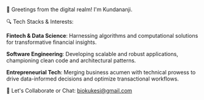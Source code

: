 👋 Greetings from the digital realm! I'm Kundananji.

🔍 Tech Stacks & Interests:

**Fintech & Data Science**: Harnessing algorithms and computational solutions for transformative financial insights.


**Software Engineering**: Developing scalable and robust applications, championing clean code and architectural patterns.


**Entrepreneurial Tech**: Merging business acumen with technical prowess to drive data-informed decisions and optimize transactional workflows.


🔗 Let's Collaborate or Chat: biokukesi@gmail.com

